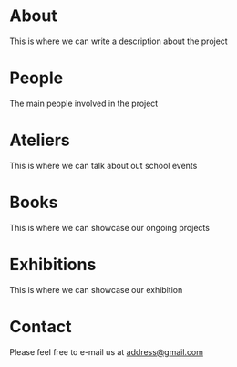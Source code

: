 # About

This is where we can write a description about the project

# People

The main people involved in the project

# Ateliers 

This is where we can talk about out school events

# Books

This is where we can showcase our ongoing projects

# Exhibitions

This is where we can showcase our exhibition



# Contact

Please feel free to e-mail us at address@gmail.com
